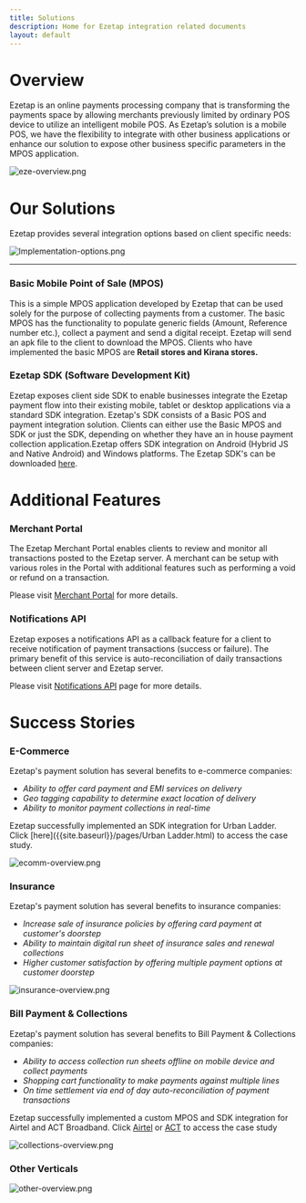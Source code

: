 ```yaml
---
title: Solutions
description: Home for Ezetap integration related documents
layout: default
---
```




# Overview

Ezetap is an online payments processing company that is transforming the
payments space by allowing merchants previously limited by ordinary POS device
to utilize an intelligent mobile POS. As Ezetap’s solution is a mobile POS, we
have the flexibility to integrate with other business applications or enhance
our solution to expose other business specific parameters in the MPOS
application.

![eze-overview.png]({{site.baseurl}}/images/eze-overview.png)


# Our Solutions

Ezetap provides several integration options based on client specific needs:


![Implementation-options.png]({{site.baseurl}}/images/Implementation-options.png)

---

### Basic Mobile Point of Sale (MPOS)
This is a simple MPOS application developed by Ezetap that can be used solely for the purpose of collecting payments from a customer. The basic MPOS has the functionality to populate generic fields (Amount, Reference number etc.), collect a payment and send a digital receipt. Ezetap will send an apk file to the client to download the MPOS. Clients who have implemented the basic MPOS are **Retail stores and Kirana stores.**

### Ezetap SDK (Software Development Kit)
Ezetap exposes client side SDK to enable businesses integrate the Ezetap payment flow into their existing mobile, tablet or desktop applications via a standard SDK integration. Ezetap's SDK consists of a Basic POS and payment integration solution. Clients can either use the Basic MPOS and SDK or just the SDK, depending on whether they have an in house payment collection application.Ezetap offers SDK integration on Android (Hybrid JS and Native Android) and Windows platforms. The Ezetap SDK's can be downloaded [here](http://docs.ezetap.com).  


# Additional Features

### Merchant Portal
The Ezetap Merchant Portal enables clients to review and monitor all transactions posted to the Ezetap server. A merchant can be setup with various roles in the Portal with additional features such as performing a void or refund on a transaction. 

Please visit [Merchant Portal](http://docs.ezetap.com/pages/server-merchant-portal.html) for more details.

### Notifications API
Ezetap exposes a notifications API as a callback feature for a client to receive notification of payment transactions (success or failure). The primary benefit of this service is auto-reconciliation of daily transactions between client server and Ezetap server.

Please visit [Notifications API](http://docs.ezetap.com/pages/server-notification-api.html) page for more details.

# Success Stories

### E-Commerce
Ezetap's payment solution has several benefits to e-commerce companies:


- *Ability to offer card payment and EMI services on delivery*
- *Geo tagging capability to determine exact location of delivery*
- *Ability to monitor payment collections in real-time*

Ezetap successfully implemented an SDK integration for Urban Ladder. Click [here]({{site.baseurl}}/pages/Urban Ladder.html) to access the case study. 
 
![ecomm-overview.png]({{site.baseurl}}/images/ecomm-overview.png)

### Insurance
Ezetap's payment solution has several benefits to insurance companies:

- *Increase sale of insurance policies by offering card payment at customer's doorstep*
- *Ability to maintain digital run sheet of insurance sales and renewal collections*
- *Higher customer satisfaction by offering multiple payment options at customer doorstep* 

![insurance-overview.png]({{site.baseurl}}/images/insurance-overview.png)

### Bill Payment & Collections
Ezetap's payment solution has several benefits to Bill Payment & Collections companies:

- *Ability to access collection run sheets offline on mobile device and collect payments*
- *Shopping cart functionality to make payments against multiple lines*
- *On time settlement via end of day auto-reconciliation of payment transactions*

Ezetap successfully implemented a custom MPOS and SDK integration for Airtel and ACT Broadband. Click [Airtel]({{site.baseurl}}/pages/Airtel.html) or [ACT]({{site.baseurl}}/pages/ACT.html) to access the case study

![collections-overview.png]({{site.baseurl}}/images/collections-overview.png)

### Other Verticals
  
![other-overview.png]({{site.baseurl}}/images/other-overview.png)